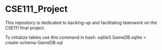 # CSE111_Project
This repository is dedicated to backing-up and facilitating teamwork on the CSE111 final project.

To initialize tables use this command in bash: sqlite3 GameDB.sqlite < create-schema-GameDB.sql
